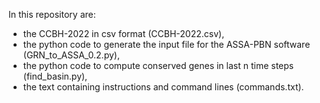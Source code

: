 
In this repository are:

  - the CCBH-2022 in csv format (CCBH-2022.csv),
  - the python code to generate the input file for the ASSA-PBN software (GRN_to_ASSA_0.2.py),
  - the python code to compute conserved genes in last n time steps (find_basin.py),
  - the text containing instructions and command lines (commands.txt).

